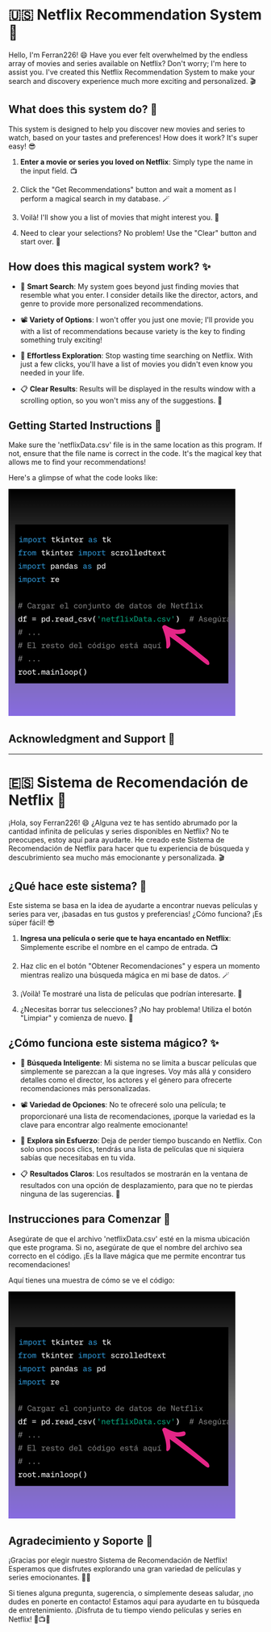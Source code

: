 # 🇺🇸 Netflix Recommendation System 🍿

Hello, I'm Ferran226! 😄 Have you ever felt overwhelmed by the endless array of movies and series available on Netflix? Don't worry; I'm here to assist you. I've created this Netflix Recommendation System to make your search and discovery experience much more exciting and personalized. 🎬

## What does this system do? 🤔

This system is designed to help you discover new movies and series to watch, based on your tastes and preferences! How does it work? It's super easy! 😎

1. **Enter a movie or series you loved on Netflix**: Simply type the name in the input field. 📺

2. Click the "Get Recommendations" button and wait a moment as I perform a magical search in my database. 🪄

3. Voilà! I'll show you a list of movies that might interest you. 🎉

4. Need to clear your selections? No problem! Use the "Clear" button and start over. 🧹

## How does this magical system work? ✨

- 🎯 **Smart Search**: My system goes beyond just finding movies that resemble what you enter. I consider details like the director, actors, and genre to provide more personalized recommendations.

- 📽️ **Variety of Options**: I won't offer you just one movie; I'll provide you with a list of recommendations because variety is the key to finding something truly exciting!

- 🤩 **Effortless Exploration**: Stop wasting time searching on Netflix. With just a few clicks, you'll have a list of movies you didn't even know you needed in your life.

- 📋 **Clear Results**: Results will be displayed in the results window with a scrolling option, so you won't miss any of the suggestions. 📜

## Getting Started Instructions 🚀

Make sure the 'netflixData.csv' file is in the same location as this program. If not, ensure that the file name is correct in the code. It's the magical key that allows me to find your recommendations!

Here's a glimpse of what the code looks like:

![csv file](archivocsv.png)

## Acknowledgment and Support 🙌

---

# 🇪🇸 Sistema de Recomendación de Netflix 🍿

¡Hola, soy Ferran226! 😄 ¿Alguna vez te has sentido abrumado por la cantidad infinita de películas y series disponibles en Netflix? No te preocupes, estoy aquí para ayudarte. He creado este Sistema de Recomendación de Netflix para hacer que tu experiencia de búsqueda y descubrimiento sea mucho más emocionante y personalizada. 🎬

## ¿Qué hace este sistema? 🤔

Este sistema se basa en la idea de ayudarte a encontrar nuevas películas y series para ver, ¡basadas en tus gustos y preferencias! ¿Cómo funciona? ¡Es súper fácil! 😎

1. **Ingresa una película o serie que te haya encantado en Netflix**: Simplemente escribe el nombre en el campo de entrada. 📺

2. Haz clic en el botón "Obtener Recomendaciones" y espera un momento mientras realizo una búsqueda mágica en mi base de datos. 🪄

3. ¡Voilà! Te mostraré una lista de películas que podrían interesarte. 🎉

4. ¿Necesitas borrar tus selecciones? ¡No hay problema! Utiliza el botón "Limpiar" y comienza de nuevo. 🧹

## ¿Cómo funciona este sistema mágico? ✨

- 🎯 **Búsqueda Inteligente**: Mi sistema no se limita a buscar películas que simplemente se parezcan a la que ingreses. Voy más allá y considero detalles como el director, los actores y el género para ofrecerte recomendaciones más personalizadas.

- 📽️ **Variedad de Opciones**: No te ofreceré solo una película; te proporcionaré una lista de recomendaciones, ¡porque la variedad es la clave para encontrar algo realmente emocionante!

- 🤩 **Explora sin Esfuerzo**: Deja de perder tiempo buscando en Netflix. Con solo unos pocos clics, tendrás una lista de películas que ni siquiera sabías que necesitabas en tu vida.

- 📋 **Resultados Claros**: Los resultados se mostrarán en la ventana de resultados con una opción de desplazamiento, para que no te pierdas ninguna de las sugerencias. 📜

## Instrucciones para Comenzar 🚀

Asegúrate de que el archivo 'netflixData.csv' esté en la misma ubicación que este programa. Si no, asegúrate de que el nombre del archivo sea correcto en el código. ¡Es la llave mágica que me permite encontrar tus recomendaciones!

Aquí tienes una muestra de cómo se ve el código:

![archivo csv](archivocsv.png)

## Agradecimiento y Soporte 🙌

¡Gracias por elegir nuestro Sistema de Recomendación de Netflix! Esperamos que disfrutes explorando una gran variedad de películas y series emocionantes. 🍿✨

Si tienes alguna pregunta, sugerencia, o simplemente deseas saludar, ¡no dudes en ponerte en contacto! Estamos aquí para ayudarte en tu búsqueda de entretenimiento. ¡Disfruta de tu tiempo viendo películas y series en Netflix! 🌟📺😊

